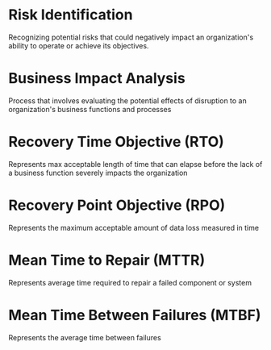 # Risk Identification

Recognizing potential risks that could negatively impact an organization's ability to operate or achieve its objectives.

# Business Impact Analysis

Process that involves evaluating the potential effects of disruption to an organization's business functions and processes

# Recovery Time Objective (RTO)

Represents max acceptable length of time that can elapse before the lack of a business function severely impacts the organization

# Recovery Point Objective (RPO)

Represents the maximum acceptable amount of data loss measured in time

# Mean Time to Repair (MTTR)

Represents average time required to repair a failed component or system

# Mean Time Between Failures (MTBF)

Represents the average time between failures

